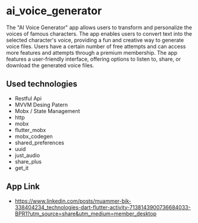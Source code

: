 # ai_voice_generator

The "AI Voice Generator" app allows users to transform and personalize the voices of famous characters. The app enables users to convert text into the selected character's voice, providing a fun and creative way to generate voice files. Users have a certain number of free attempts and can access more features and attempts through a premium membership. The app features a user-friendly interface, offering options to listen to, share, or download the generated voice files.

## Used technologies
  - Restful Api
  - MVVM Desing Patern
  - Mobx / State Management
  - http
  - mobx
  - flutter_mobx
  - mobx_codegen
  - shared_preferences
  - uuid
  - just_audio
  - share_plus
  - get_it

## App Link
-  https://www.linkedin.com/posts/muammer-bik-338404234_technologies-dart-flutter-activity-7138143900736684033-BPR1?utm_source=share&utm_medium=member_desktop
